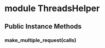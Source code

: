 # module ThreadsHelper [](#module-ThreadsHelper) [](#top)
 ## Public Instance Methods
 ### make_multiple_request(calls) [](#method-i-make_multiple_request)
 